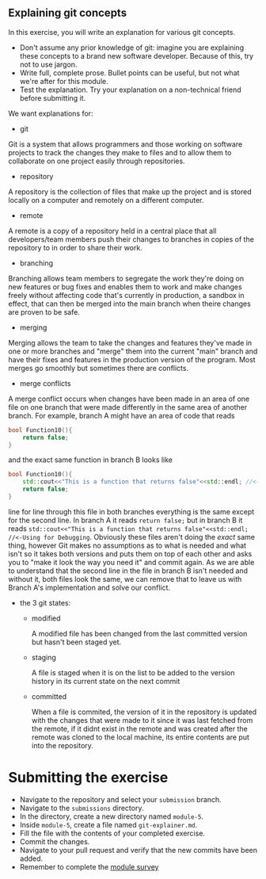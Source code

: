 ## Explaining git concepts

In this exercise, you will write an explanation for various git concepts.

- Don't assume any prior knowledge of git: imagine you are explaining these concepts to a brand new software developer. Because of this, try not to use jargon.
- Write full, complete prose. Bullet points can be useful, but not what we're after for this module.
- Test the explanation. Try your explanation on a non-technical friend before submitting it.

We want explanations for:

- git

Git is a system that allows programmers and those working on software projects to track the changes they make to files and to allow them to collaborate on one project easily through repositories.
- repository

A repository is the collection of files that make up the project and is stored locally on a computer and remotely on a different computer.
- remote

A remote is a copy of a repository held in a central place that all developers/team members push their changes to branches in copies of the repository to in order to share their work.
- branching

Branching allows team members to segregate the work they're doing on new features or bug fixes and enables them to work and make changes freely without affecting code that's currently in production, a sandbox in effect, that can then be merged into the main branch when theire changes are proven to be safe.
- merging

Merging allows the team to take the changes and features they've made in one or more branches and "merge" them into the current "main" branch and have their fixes and features in the production version of the program. Most merges go smoothly but sometimes there are conflicts.
- merge conflicts

A merge conflict occurs when changes have been made in an area of one file on one branch that were made differently in the same area of another branch.
For example, branch A might have an area of code that reads 
```c++
bool Function10(){
    return false;
}
```
and the exact same function in branch B looks like
```c++
bool Function10(){
    std::cout<<"This is a function that returns false"<<std::endl; //<-Using for Debugging
    return false;
}
```
line for line through this file in both branches everything is the same except for the second line. In branch A it reads `return false;`  but in branch B it reads `std::cout<<"This is a function that returns false"<<std::endl; //<-Using for Debugging`. Obviously these files aren't doing the *exact* same thing, however Git makes no assumptions as to what is needed and what isn't so it takes both versions and puts them on top of each other and asks you to "make it look the way you need it" and commit again. As we are able to understand that the second line in the file in branch B isn't needed and without it, both files look the same, we can remove that to leave us with Branch A's implementation and solve our conflict.

- the 3 git states:
  - modified
 
    A modified file has been changed from the last committed version but hasn't been staged yet.
  - staging
 
    A file is staged when it is on the list to be added to the version history in its current state on the next commit
  - committed
 
    When a file is commited, the version of it in the repository is updated with the changes that were made to it since it was last fetched from the remote, if it didnt exist in the remote and was created after the remote was cloned to the local machine, its entire contents are put into the repository. 

# Submitting the exercise

- Navigate to the repository and select your `submission` branch.
- Navigate to the `submissions` directory.
- In the directory, create a new directory named `module-5`.
- Inside `module-5`, create a file named `git-explainer.md`.
- Fill the file with the contents of your completed exercise.
- Commit the changes.
- Navigate to your pull request and verify that the new commits have been added.
- Remember to complete the [module survey](https://goo.gl/forms/4TgngMoXDDHLL2qE3)
